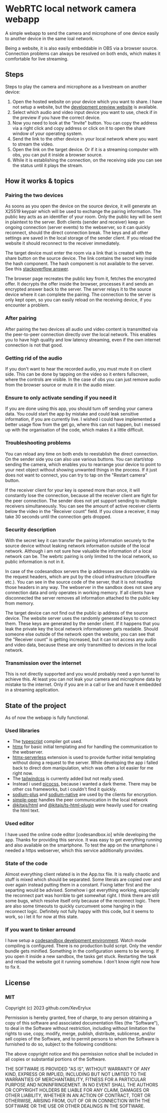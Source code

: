 # WebRTC local network camera webapp

A simple webapp to send the camera and microphone of one device easily to another device in the same loal network.

Being a website, it is also easily embeddable in OBS via a browser source. Connection problems can always be resolved on both ends, which makes it comfortable for live streaming.

## Steps
Steps to play the camera and microphone as a livestream on another device:
1. Open the hosted website on your device which you want to share. I have not setup a website, but the [development preview website](https://n38dh3-3000.csb.app/) is available.
2. Select which audio and video input device you want to use, check if in the preview if you have the correct device.
3. Now you need to look at the "Invite" button. You can copy the address via a right click and copy address or click on it to open the share window of your operating system.
4. Send the link to the other device in your local network where you want to stream the video.
5. Open the link on the target device. Or if it is a streaming computer with obs, you can put it inside a browser source.
6. While it is establishing the connection, on the receiving side you can see the status until it plays the stream.

## How it works & topics

### Pairing the two devices
As soons as you open the device on the source device, it will generate an X25519 keypair which will be used to exchange the pairing information. The public key acts as an identifier of your room. Only the public key will be sent in plaintext to the server. Both clients (sender and receiver) keep an ongoing connection (server events) to the webserver, so it can quickly reconnect, should the direct connection break. The keys and all other settings are saved in the local storage of the sender client. If you reload the website it should reconnect to the receiver immediately.

The target device must enter the room via a link that is created with the share button on the source device. The link contains the secret key inside the hash component. The hash component is not available to the server. See this [stackoverflow answer](https://stackoverflow.com/a/3664324). 

The browser page recreates the public key from it, fetches the encrypted offer. It decrypts the offer inside the browser, processes it and sends an encrypted answer back to the server. The server relays it to the source device where it can complete the pairing. The connection to the server is only kept open, so you can easily reload on the receiving device, if you encounter a problem. 

### After pairing
After pairing the two devices all audio und video content is transmitted via the peer-to-peer connection directly over the local network. This enables you to have high quality and low latency streaming, even if the own internet connection is not that good. 

### Getting rid of the audio
If you don't want to hear the recorded audio, you must mute it on client side. This can be done by tapping on the video so it enters fullscreen, where the controls are visible. In the case of obs you can just remove audio from the browser source or mute it in the audio mixer.

### Ensure to only activate sending if you need it
If you are done using this app, you should turn off sending your camera data. You could start the app by mistake and could leak sensitive information, if you are currently live. I wished i could have implemented a better usage flow from the get go, where this can not happen, but i messed up with the organisation of the code, which makes it a little difficult.

### Troubleshooting problems
You can reload any time on both ends to reestablish the direct connection. On the sender side you can also use various buttons. You can start/stop sending the camera, which enables you to rearrange your device to point to your next object without showing unwanted things in the process. If it just does not want to connect, you can try to tap on the "Restart camera" button.

If the receiver client for your key is opened more than once, it will constantly lose the connection, because all the receiver client are fight for the peer connection. The sender does not yet support sending to multiple receivers simultaneously. You can see the amount of active receiver clients below the video in the "Receiver count" field. If you close a receiver, it may take 30 seconds until the connection gets dropped.

### Security description
With the secret key it can transfer the pairing information securely to the source device without leaking network information outside of the local network. Although i am not sure how valuable the information of a local network can be. The webrtc pairing is only limited to the local network, so public information is not in it. 

In case of the codesandbox servers the ip addresses are discoverable via the request headers, which are put by the cloud infrastructure (cloudfare etc.). You can see in the source code of the server, that it is not reading those headers in any way. The webserver in the sandbox does not save any connection data and only operates in working memory. If all clients have disconnected the server removes all information attached to the public key from memory.

The target device can not find out the public ip address of the source device. The website server uses the randomly generated keys to connect them. These keys are generated by the sender client. If it happens that you leak the private key the local network informationen gets readable. Should someone else outside of the network open the website, you can see that the "Receiver count" is getting increased, but it can not access any audio and video data, because these are only transmitted to devices in the local network.

### Transmission over the internet
This is not directly supported and you would probably need a vpn tunnel to achieve this. At least you can not leak your camera and microphone data by mistake to the internet. Only if you are in a call or live and have it embedded in a streaming application.

## State of the project
As of now the webapp is fully functional. 

### Used libraries
- The [typescript](https://www.typescriptlang.org/) compiler got used.
- [htmx](https://htmx.org) for basic initial templating and for handling the communication to the webserver. 
- [htmx-serverless](https://github.com/ernestmarcinko/htmx-serverless) extension is used to provide further initial templating without doing a request to the server. While developing the app i falled back to direct dom manipulation, which was often a lot easier for me right now. 
- The [tailwindcss](https://tailwindcss.com) is currently added but not really used. 
- Instead i used [picocss](https://picocss.com/docs/), because i wanted a dark theme. There may be other css frameworks, but i couldn't find it quickly.
- [sodium-plus](https://github.com/paragonie/sodium-plus) and [sodium-native](https://github.com/sodium-friends/sodium-native) are used by the clients for encryption.
- [simple-peer](https://github.com/feross/simple-peer/) handles the peer communication in the local network
- [@kitajs/html](https://github.com/kitajs/html) and [@kitajs/ts-html-plugin](https://github.com/kitajs/ts-html-plugin) were heavily used for creating the html text.

### Used editor
I have used the online code editor [codesandbox.io] while developing the app. Thanks for providing this service. It was easy to get everything running and also available on the smartphone. To test the app on the smartphone i needed a https webserver, which this service additionally provides.

### State of the code
Almost everything client related is in the App.tsx file. It is really chaotic and stuff is mixed which should be separated. Some literals are copied over and over again instead putting them in a constant. Fixing latter first and the separting would be advised. Somehow i got everything working, especially the reconnect part was horrible to get somewhat right. I think there are still some bugs, which resolve itself only because of the reconnect logic. There are also some timeouts to quickly curcumvent some hanging in the reconnect logic. Definitely not fully happy with this code, but it seems to work, so i let it for now at this state.

### If you want to tinker arround
I have setup a [codesandbox development environment](https://codesandbox.io/p/github/XevErylux/webrtc-camera). Watch mode compiling is configured. There is no production build script. Only the vendor bundle gets minified. Something in the configuration seems to be wrong. If you open it inside a new sandbox, the tasks get stuck. Restarting the task and reload the website got it running somehow. I don't know right now how to fix it.

## License
### MIT
Copyright (c) 2023 github.com/XevErylux

Permission is hereby granted, free of charge, to any person obtaining a copy
of this software and associated documentation files (the "Software"), to deal
in the Software without restriction, including without limitation the rights
to use, copy, modify, merge, publish, distribute, sublicense, and/or sell
copies of the Software, and to permit persons to whom the Software is
furnished to do so, subject to the following conditions:

The above copyright notice and this permission notice shall be included in all
copies or substantial portions of the Software.

THE SOFTWARE IS PROVIDED "AS IS", WITHOUT WARRANTY OF ANY KIND, EXPRESS OR
IMPLIED, INCLUDING BUT NOT LIMITED TO THE WARRANTIES OF MERCHANTABILITY,
FITNESS FOR A PARTICULAR PURPOSE AND NONINFRINGEMENT. IN NO EVENT SHALL THE
AUTHORS OR COPYRIGHT HOLDERS BE LIABLE FOR ANY CLAIM, DAMAGES OR OTHER
LIABILITY, WHETHER IN AN ACTION OF CONTRACT, TORT OR OTHERWISE, ARISING FROM,
OUT OF OR IN CONNECTION WITH THE SOFTWARE OR THE USE OR OTHER DEALINGS IN THE
SOFTWARE.
